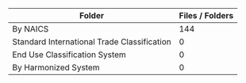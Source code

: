 | Folder                                      |   Files / Folders |
|---------------------------------------------|-------------------|
| By NAICS                                    |               144 |
| Standard International Trade Classification |                 0 |
| End Use Classification System               |                 0 |
| By Harmonized System                        |                 0 |